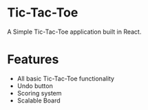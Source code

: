# Tic-Tac-Toe

A Simple Tic-Tac-Toe application built in React.

# Features

- All basic Tic-Tac-Toe functionality
- Undo button 
- Scoring system 
- Scalable Board
